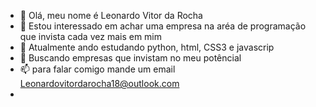 - 👋 Olá, meu nome é Leonardo Vitor da Rocha
- 👀 Estou interessado em achar uma empresa na aréa de programação que invista cada vez mais em mim
- 🌱 Atualmente ando estudando python, html, CSS3 e javascrip
- 💞️ Buscando empresas que invistam no meu potêncial
- 📫 para falar comigo mande um email Leonardovitordarocha18@outlook.com
- 

